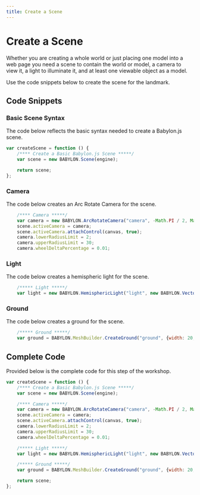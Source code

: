 ```yaml
---
title: Create a Scene
---
```


# Create a Scene

Whether you are creating a whole world or just placing one model into a web page you need a scene to contain the world or model, a camera to view it, a light to illuminate it, and at least one viewable object as a model.

Use the code snippets below to create the scene for the landmark.

## Code Snippets

### Basic Scene Syntax

The code below reflects the basic syntax needed to create a Babylon.js scene.

```javascript
var createScene = function () {
    /**** Create a Basic Babylon.js Scene *****/
    var scene = new BABYLON.Scene(engine);

    return scene;
};
```

### Camera

The code below creates an Arc Rotate Camera for the scene.

```javascript
    /**** Camera *****/
    var camera = new BABYLON.ArcRotateCamera("camera", -Math.PI / 2, Math.PI / 2.5, 10, new BABYLON.Vector3(0, 0, 0));
    scene.activeCamera = camera;
    scene.activeCamera.attachControl(canvas, true);
    camera.lowerRadiusLimit = 2;
    camera.upperRadiusLimit = 30;
    camera.wheelDeltaPercentage = 0.01;
```

### Light

The code below creates a hemispheric light for the scene.

```javascript
    /***** Light *****/
    var light = new BABYLON.HemisphericLight("light", new BABYLON.Vector3(0, 1, -1), scene);
```

### Ground

The code below creates a ground for the scene.

```javascript
    /***** Ground *****/
    var ground = BABYLON.MeshBuilder.CreateGround("ground", {width: 20, height: 12}, scene);
```

## Complete Code

Provided below is the complete code for this step of the workshop.

```javascript
var createScene = function () {
    /**** Create a Basic Babylon.js Scene *****/
    var scene = new BABYLON.Scene(engine);

    /**** Camera *****/
    var camera = new BABYLON.ArcRotateCamera("camera", -Math.PI / 2, Math.PI / 2.5, 10, new BABYLON.Vector3(0, 0, 0));
    scene.activeCamera = camera;
    scene.activeCamera.attachControl(canvas, true);
    camera.lowerRadiusLimit = 2;
    camera.upperRadiusLimit = 30;
    camera.wheelDeltaPercentage = 0.01;

    /***** Light *****/
    var light = new BABYLON.HemisphericLight("light", new BABYLON.Vector3(0, 1, -1), scene);

    /***** Ground *****/
    var ground = BABYLON.MeshBuilder.CreateGround("ground", {width: 20, height: 12}, scene);

    return scene;
};
```